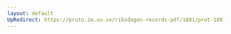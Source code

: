 ```yaml
---
layout: default
UpRedirect: https://pruto.im.uu.se/riksdagen-records-pdf/1881/prot-1881--ak--025/prot-1881--ak--025_025.pdf
---
```

